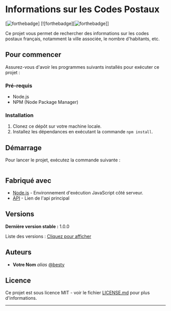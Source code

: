 # Informations sur les Codes Postaux

[![forthebadge](http://forthebadge.com/images/badges/built-with-love.svg)]  [![forthebadge][![forthebadge](https://forthebadge.com/images/featured/featured-uses-html.svg)]]

Ce projet vous permet de rechercher des informations sur les codes postaux français, notamment la ville associée, le nombre d'habitants, etc.

## Pour commencer

Assurez-vous d'avoir les programmes suivants installés pour exécuter ce projet :

### Pré-requis

- Node.js
- NPM (Node Package Manager)

### Installation

1. Clonez ce dépôt sur votre machine locale.
2. Installez les dépendances en exécutant la commande `npm install`.

## Démarrage

Pour lancer le projet, exécutez la commande suivante :

```Mettre en ligne le site, étant juste du html, et js, pas besoin du cmd
```

## Fabriqué avec

* [Node.js](https://nodejs.org/) - Environnement d'exécution JavaScript côté serveur.
* [API](https://geo.api.gouv.fr) - Lien de l'api principal


## Versions

**Dernière version stable :** 1.0.0

Liste des versions : [Cliquez pour afficher](https://github.com/besty-boy/D-partemental)

## Auteurs

* **Votre Nom** _alias_ [@besty](https://github.com/besty-boy)


## Licence

Ce projet est sous licence MIT - voir le fichier [LICENSE.md](LICENSE.md) pour plus d'informations.

---
